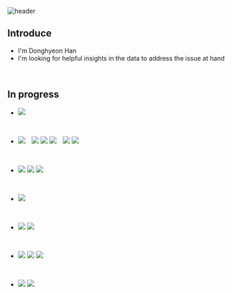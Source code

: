 ![header](https://capsule-render.vercel.app/api?type=Waving&color=01cdff&height=200&text=DH's%20Github-nl-&desc=Data%20Engineering%20|%20Data%20Driven%20Marketing&fontColor=ffff)

## Introduce

- I'm Donghyeon Han
- I'm looking for helpful insights in the data to address the issue at hand

<br>

## In progress

- <img src="https://img.shields.io/badge/Git-333333?style=flat&logo=Git&logoColor=F05032">

<br>

- <img src="https://img.shields.io/badge/Python-333333?style=flat&logo=Python&logoColor=3776AB">　<img src="https://img.shields.io/badge/Numpy-333333?style=flat&logo=Numpy&logoColor=013243"> <img src="https://img.shields.io/badge/pandas-333333?style=flat&logo=pandas&logoColor=150458"> <img src="https://img.shields.io/badge/Polars-333333?style=flat&logo=polars&logoColor=#CD792C">　<img src="https://img.shields.io/badge/sklearn-333333?style=flat&logo=scikit-learn&logoColor=#F7931E"> <img src="https://img.shields.io/badge/Keras-333333?style=flat&logo=keras&logoColor=150458">

<br>

- <img src="https://img.shields.io/badge/HTML-333333?style=flat&logo=HTML5&logoColor=E34F26"> <img src="https://img.shields.io/badge/CSS-333333?style=flat&logo=css3&logoColor=#1572B6"> <img src="https://img.shields.io/badge/JS-333333?style=flat&logo=JavaScript&logoColor=F7DF1E"> <br>

<br>

- <img src="https://img.shields.io/badge/Tableau-333333?style=flat&logo=Tableau&logoColor=E97627">


<br>

- <img src="https://img.shields.io/badge/PPT-333333?style=flat&logo=MicrosoftPowerPoint&logoColor=B7472A"> <img src="https://img.shields.io/badge/EXCEL-333333?style=flat&logo=MicrosoftExcel&logoColor=217346">

<br>

- <img src="https://img.shields.io/badge/PS-333333?style=flat&logo=AdobePhotoshop&logoColor=31A8FF"> <img src="https://img.shields.io/badge/AI-333333?style=flat&logo=AdobeIllustrator&logoColor=FF9A00"> <img src="https://img.shields.io/badge/Figma-333333?style=flat&logo=Figma&logoColor=F24E1E">

<br>

- <img src="https://img.shields.io/badge/Notion-333333?style=flat&logo=Notion&logoColor=FFFFFF"> <img src="https://img.shields.io/badge/Obsidian-333333?style=flat&logo=Obsidian&logoColor=7C3AED">
